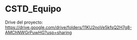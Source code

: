 # CSTD_Equipo
Drive del proyecto: https://drive.google.com/drive/folders/11KU2noVe5kfsQ2H7g8-AMChNWGrPuwHG?usp=sharing
